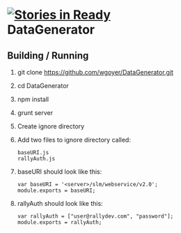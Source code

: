 [![Stories in Ready](https://badge.waffle.io/wgoyer/DataGenerator.png)](http://waffle.io/wgoyer/DataGenerator)  
DataGenerator
=============

Building / Running
------------------

1.	git clone https://github.com/wgoyer/DataGenerator.git
2.	cd DataGenerator
3.	npm install
4.	grunt server
5.	Create ignore directory
6.  Add two files to ignore directory called: 


		baseURI.js
		rallyAuth.js


7.	baseURI should look like this:


		var baseURI = '<server>/slm/webservice/v2.0';
		module.exports = baseURI;


8.	rallyAuth should look like this:


		var rallyAuth = ["user@rallydev.com", "password"];
		module.exports = rallyAuth;